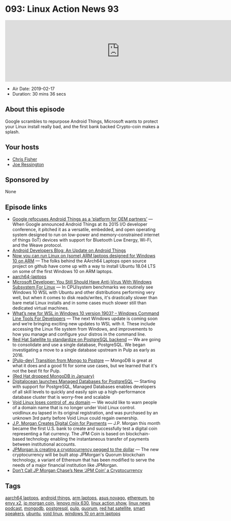 # 093: Linux Action News 93

<iframe src="https://player.fireside.fm/v2/DAcK9LdX+EBRTNuM_?theme=dark" width="740" height="200" frameborder="0" scrolling="no"></iframe>

* Air Date: 2019-02-17
* Duration: 30 mins 36 secs

## About this episode

Google scrambles to repurpose Android Things, Microsoft wants to protect your Linux install really bad, and the first bank backed Crypto-coin makes a splash.

## Your hosts
* [Chris Fisher](https://linuxactionnews.com/hosts/chris)
* [Joe Ressington](https://linuxactionnews.com/hosts/joe)

## Sponsored by

None



## Episode links

  * [Google refocuses Android Things as a ‘platform for OEM partners’](https://venturebeat.com/2019/02/12/google-refocuses-android-thing-as-a-platform-for-oem-partners/ "Google refocuses Android Things as a ‘platform for OEM partners’") — When Google announced Android Things at its 2015 I/O developer conference, it pitched it as a versatile, embedded, and open operating system designed to run on low-power and memory-constrained internet of things (IoT) devices with support for Bluetooth Low Energy, Wi-Fi, and the Weave protocol. 
  * [Android Developers Blog: An Update on Android Things](https://android-developers.googleblog.com/2019/02/an-update-on-android-things.html "Android Developers Blog: An Update on Android Things")
  * [Now you can run Linux on (some) ARM laptops designed for Windows 10 on ARM](https://liliputing.com/2019/02/now-you-can-run-linux-on-some-arm-laptops-designed-for-windows-10-on-arm.html "Now you can run Linux on \(some\) ARM laptops designed for Windows 10 on ARM") — The folks behind the AArch64 Laptops open source project on github have come up with a way to install Ubuntu 18.04 LTS on some of the first Windows 10 on ARM laptops.
  * [aarch64-laptops](https://github.com/aarch64-laptops "aarch64-laptops")
  * [Microsoft Developer: You Still Should Have Anti-Virus With Windows Subsystem For Linux](https://www.phoronix.com/scan.php?page=news_item&px=Windows-Defender-WSL-Needed "Microsoft Developer: You Still Should Have Anti-Virus With Windows Subsystem For Linux") — In CPU/system benchmarks we routinely see Windows 10 WSL with Ubuntu and other distributions performing very well, but when it comes to disk reads/writes, it's drastically slower than bare metal Linux installs and in some cases much slower still than dedicated virtual machines.
  * [What’s new for WSL in Windows 10 version 1903? – Windows Command Line Tools For Developers](https://blogs.msdn.microsoft.com/commandline/2019/02/15/whats-new-for-wsl-in-windows-10-version-1903/ "What’s new for WSL in Windows 10 version 1903? – Windows Command Line Tools For Developers") — The next Windows update is coming soon and we’re bringing exciting new updates to WSL with it. These include accessing the Linux file system from Windows, and improvements to how you manage and configure your distros in the command line.
  * [Red Hat Satellite to standardize on PostgreSQL backend](https://www.redhat.com/en/blog/red-hat-satellite-standardize-postgresql-backend "Red Hat Satellite to standardize on PostgreSQL backend") — We are going to consolidate and use a single database, PostgreSQL. We began investigating a move to a single database upstream in Pulp as early as 2016.
  * [[Pulp-dev] Transition from Mongo to Postgre](https://www.redhat.com/archives/pulp-dev/2016-September/msg00030.html "\[Pulp-dev\] Transition from Mongo to Postgre") — MongoDB is great at what it does and a good fit for some use cases, but we learned that it's not the best fit for Pulp. 
  * [(Red Hat dropped MongoDB in January)](https://www.theregister.co.uk/2019/01/17/red_hat_mongodb/ "\(Red Hat dropped MongoDB in January\)")
  * [Digitalocean launches Managed Databases for PostgreSQL](https://blog.digitalocean.com/announcing-managed-databases-for-postgresql/ "Digitalocean launches Managed Databases for PostgreSQL") — Starting with support for PostgreSQL, Managed Databases enables developers of all skill levels to quickly and easily spin up a high-performance database cluster that is worry-free and scalable
  * [Void Linux loses control of .eu domain](https://voidlinux.org/news/2019/02/voidlinux-eu-gone.html "Void Linux loses control of .eu domain") — We would like to warn people of a domain name that is no longer under Void Linux control. voidlinux.eu lapsed in its original registration, and was purchased by an unknown 3rd party before Void Linux could regain ownership. 
  * [J.P. Morgan Creates Digital Coin for Payments](https://www.jpmorgan.com/global/news/digital-coin-payments "J.P. Morgan Creates Digital Coin for Payments") — J.P. Morgan this month became the first U.S. bank to create and successfully test a digital coin representing a fiat currency. The JPM Coin is based on blockchain-based technology enabling the instantaneous transfer of payments between institutional accounts.
  * [JPMorgan is creating a cryptocurrency pegged to the dollar](https://arstechnica.com/tech-policy/2019/02/jpmorgan-is-creating-a-cryptocurrency-pegged-to-the-dollar/ "JPMorgan is creating a cryptocurrency pegged to the dollar") — The new cryptocurrency will be built atop JPMorgan's Quorum blockchain technology, a variant of Ethereum that has been modified to serve the needs of a major financial institution like JPMorgan.
  * [Don’t Call JP Morgan Chase’s New ‘JPM Coin’ a Cryptocurrency](https://motherboard.vice.com/en_us/article/8xy55b/jp-morgan-chases-jpm-coin-isnt-a-cryptocurrencyi "Don’t Call JP Morgan Chase’s New ‘JPM Coin’ a Cryptocurrency")



## Tags

[aarch64 laptops](https://linuxactionnews.com/tags/aarch64%20laptops), [android things](https://linuxactionnews.com/tags/android%20things), [arm laptops](https://linuxactionnews.com/tags/arm%20laptops), [asus novago](https://linuxactionnews.com/tags/asus%20novago), [ethereum](https://linuxactionnews.com/tags/ethereum), [hp envy x2](https://linuxactionnews.com/tags/hp%20envy%20x2), [jp morgan coin](https://linuxactionnews.com/tags/jp%20morgan%20coin), [lenovo miix 630](https://linuxactionnews.com/tags/lenovo%20miix%20630), [linux action show](https://linuxactionnews.com/tags/linux%20action%20show), [linux news podcast](https://linuxactionnews.com/tags/linux%20news%20podcast), [mongodb](https://linuxactionnews.com/tags/mongodb), [postgresql](https://linuxactionnews.com/tags/postgresql), [pulp](https://linuxactionnews.com/tags/pulp), [quorum](https://linuxactionnews.com/tags/quorum), [red hat satellite](https://linuxactionnews.com/tags/red%20hat%20satellite), [smart speakers](https://linuxactionnews.com/tags/smart%20speakers), [ubuntu](https://linuxactionnews.com/tags/ubuntu), [void linux](https://linuxactionnews.com/tags/void%20linux), [windows 10 on arm laptops](https://linuxactionnews.com/tags/windows%2010%20on%20arm%20laptops)